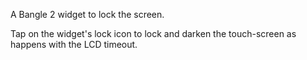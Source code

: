 A Bangle 2 widget to lock the screen.

Tap on the widget's lock icon to lock and darken the touch-screen as happens with the LCD timeout.
